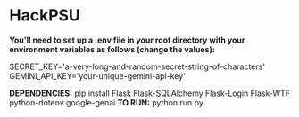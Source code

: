 # HackPSU

**You'll need to set up a .env file in your root directory with your environment variables as follows (change the values):**

SECRET_KEY='a-very-long-and-random-secret-string-of-characters'
GEMINI_API_KEY='your-unique-gemini-api-key'

**DEPENDENCIES:** pip install Flask Flask-SQLAlchemy Flask-Login Flask-WTF python-dotenv google-genai
**TO RUN:** python run.py

